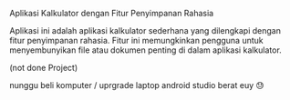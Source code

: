 Aplikasi Kalkulator dengan Fitur Penyimpanan Rahasia

Aplikasi ini adalah aplikasi kalkulator sederhana yang dilengkapi dengan fitur penyimpanan rahasia. 
Fitur ini memungkinkan pengguna untuk menyembunyikan file atau dokumen penting di dalam aplikasi kalkulator.

(not done Project)

nunggu beli komputer / uprgrade laptop
android studio berat euy 😓
